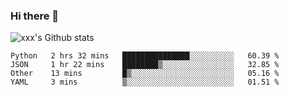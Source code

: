 ### Hi there 👋

<!--
**sdy623/sdy623** is a ✨ _special_ ✨ repository because its `README.md` (this file) appears on your GitHub profile.

Here are some ideas to get you started:

- 🔭 I’m currently working on ...
- 🌱 I’m currently learning ...
- 👯 I’m looking to collaborate on ...
- 🤔 I’m looking for help with ...
- 💬 Ask me about ...
- 📫 How to reach me: ...
- 😄 Pronouns: ...
- ⚡ Fun fact: ...
-->
![xxx's Github stats](https://github-readme-stats.vercel.app/api?username=sdy623&show_icons=true)

<!--START_SECTION:waka-->
```text
Python   2 hrs 32 mins   ███████████████░░░░░░░░░░   60.39 % 
JSON     1 hr 22 mins    ████████▒░░░░░░░░░░░░░░░░   32.85 % 
Other    13 mins         █▒░░░░░░░░░░░░░░░░░░░░░░░   05.16 % 
YAML     3 mins          ▒░░░░░░░░░░░░░░░░░░░░░░░░   01.51 % 
```
<!--END_SECTION:waka-->
